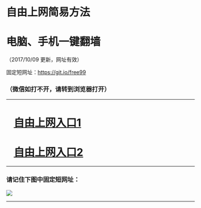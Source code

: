 ﻿# 自由上网简易方法

# 电脑、手机一键翻墙

（2017/10/09 更新，网址有效）

固定短网址：https://git.io/free99

### （微信如打不开，请转到浏览器打开）


***





# &nbsp;&nbsp; <a href="http://ft2139728011.fwq-tz-1001.info/fwqtz01.html?t=100900116765 " target="_blank">自由上网入口1</a>
# &nbsp;&nbsp; <a href="http://ft37682649.fwq-tz-1002.info/fwqtz02.html?t=100900124989 " target="_blank">自由上网入口2</a>
***

### 请记住下图中固定短网址：

<img src="https://s3-us-west-2.amazonaws.com/fwq-1001/yjfq-20170905okok.png" /> 


***

